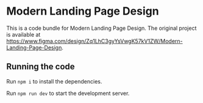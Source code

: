 
  # Modern Landing Page Design

  This is a code bundle for Modern Landing Page Design. The original project is available at https://www.figma.com/design/Zq1LhC3gyYsVwgK57kV1ZW/Modern-Landing-Page-Design.

  ## Running the code

  Run `npm i` to install the dependencies.

  Run `npm run dev` to start the development server.
  